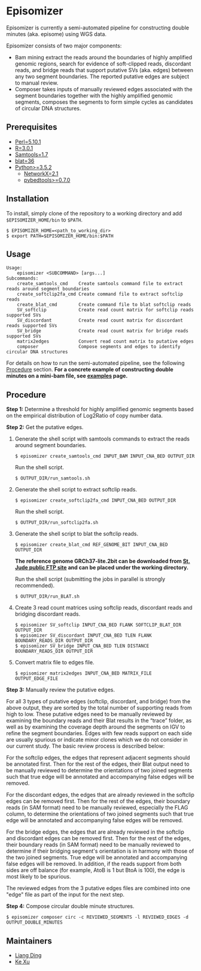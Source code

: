 # Episomizer
Episomizer is currently a semi-automated pipeline for constructing double minutes (aka. episome) 
using WGS data. 

Episomizer consists of two major components:
* Bam mining extract the reads around the boundaries of highly amplified genomic regions, 
search for evidence of soft-clipped reads, discordant reads, and bridge reads that support 
putative SVs (aka. edges) between any two segment boundaries. The reported putative edges are subject 
to manual review. 
* Composer takes inputs of manually reviewed edges associated with the segment boundaries together 
with the highly amplified genomic segments, composes the segments to form simple
cycles as candidates of circular DNA structures.

## Prerequisites
* [Perl=5.10.1](https://www.perl.org/)
* [R=3.0.1](https://www.r-project.org/)
* [Samtools=1.7](http://samtools.sourceforge.net/)
* [blat=36](https://genome.ucsc.edu/FAQ/FAQblat)
* [Python>=3.5.2](https://www.python.org/downloads/release/python-360/)
    * [NetworkX=2.1](https://networkx.github.io/)
    * [pybedtools>=0.7.0](https://daler.github.io/pybedtools/#getting-started)

## Installation
To install, simply clone of the repository to a working directory and add `$EPISOMIZER_HOME/bin` to `$PATH`.
```
$ EPISOMIZER_HOME=<path_to_working_dir>
$ export PATH=$EPISOMIZER_HOME/bin:$PATH
```

## Usage
```
Usage:
    episomizer <SUBCOMMAND> [args...]
Subcommands:
    create_samtools_cmd    Create samtools command file to extract reads around segment boundaries
    create_softclip2fa_cmd Create command file to extract softclip reads
    create_blat_cmd        Create command file to blat softclip reads
    SV_softclip            Create read count matrix for softclip reads supported SVs
    SV_discordant          Create read count matrix for discordant reads supported SVs
    SV_bridge              Create read count matrix for bridge reads supported SVs
    matrix2edges           Convert read count matrix to putative edges
    composer               Compose segments and edges to identify circular DNA structures
```
For details on how to run the semi-automated pipeline, see the following [Procedure](#Procedure) section. 
**For a concrete example of constructing double minutes on a mini-bam file, see [examples](./examples/README.md) page.**

## Procedure
**Step 1:** Determine a threshold for highly amplified genomic segments based on the empirical distribution
  of Log2Ratio of copy number data.

**Step 2:** Get the putative edges.
1. Generate the shell script with samtools commands to extract the reads around segment boundaries.
    ```
    $ episomizer create_samtools_cmd INPUT_BAM INPUT_CNA_BED OUTPUT_DIR
    ```
    Run the shell script.
    ```
    $ OUTPUT_DIR/run_samtools.sh 
    ```

2. Generate the shell script to extract softclip reads.
    ```
    $ episomizer create_softclip2fa_cmd INPUT_CNA_BED OUTPUT_DIR
    ```
    Run the shell script.
    ```
    $ OUTPUT_DIR/run_softclip2fa.sh
    ```
    
3. Generate the shell script to blat the softclip reads.
    ```
    $ episomizer create_blat_cmd REF_GENOME_BIT INPUT_CNA_BED OUTPUT_DIR
    ```
    **The reference genome GRCh37-lite.2bit can be downloaded from 
    [St. Jude public FTP site](http://ftp.stjude.org/pub/software/cis-x/GRCh37-lite.2bit) and can be placed under the working directory.**
    
    Run the shell script (submitting the jobs in parallel is strongly recommended).
    ```
    $ OUTPUT_DIR/run_BLAT.sh
    ```
    
 4. Create 3 read count matrices using softclip reads, discordant reads and bridging discordant reads.
    ```
    $ episomizer SV_softclip INPUT_CNA_BED FLANK SOFTCLIP_BLAT_DIR OUTPUT_DIR
    $ episomizer SV_discordant INPUT_CNA_BED TLEN FLANK BOUNDARY_READS_DIR OUTPUT_DIR
    $ episomizer SV_bridge INPUT_CNA_BED TLEN DISTANCE BOUNDARY_READS_DIR OUTPUT_DIR
    ```
    
 5. Convert matrix file to edges file.
    ```
    $ episomizer matrix2edges INPUT_CNA_BED MATRIX_FILE OUTPUT_EDGE_FILE
    ```
    
**Step 3:** Manually review the putative edges.

For all 3 types of putative edges (softclip, discordant, and bridge) from the above output, they are sorted by the total number of supporting reads from high to low. 
These putative edges need to be manually reviewed by examining the boundary reads and their Blat results in the “trace” folder, 
as well as by examining the coverage depth around the segments on IGV to refine the segment boundaries. Edges with few reads support 
on each side are usually spurious or indicate minor clones which we do not consider in our current study. The basic review process is described below:

For the softclip edges, the edges that represent adjacent segments should be annotated first. Then for the rest of the 
edges, their Blat output need to be manually reviewed to determine the orientations of two joined segments such that 
true edge will be annotated and accompanying false edges will be removed. 

For the discordant edges, the edges that are already reviewed in the softclip edges can be removed first. Then for the 
rest of the edges, their boundary reads (in SAM format) need to be manually reviewed, especially the FLAG column, to determine 
the orientations of two joined segments such that true edge will be annotated and accompanying false edges will be removed. 

For the bridge edges, the edges that are already reviewed in the softclip and discordant edges can be removed first.
Then for the rest of the edges, their boundary reads (in SAM format) need to be manually reviewed to determine if their bridging segment's 
orientation is in harmony with those of the two joined segments. True edge will be annotated and accompanying false edges will be removed. 
In addition, if the reads support from both sides are off balance (for example, AtoB is 1 but BtoA is 100), the edge is most likely to be spurious.

The reviewed edges from the 3 putative edges files are combined into one "edge" file as part of the input for the next step. 

**Step 4:** Compose circular double minute structures.
```
$ episomizer composer circ -c REVIEWED_SEGMENTS -l REVIEWED_EDGES -d OUTPUT_DOUBLE_MINUTES
```

## Maintainers
* [Liang Ding](https://github.com/adamdingliang)
* [Ke Xu](https://github.com/FromSoSimple)